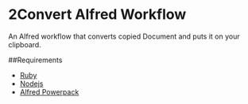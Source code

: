2Convert Alfred Workflow
=========================

An Alfred workflow that converts copied Document and puts it on your clipboard.

##Requirements
- [Ruby](https://www.ruby-lang.org/)
- [Nodejs](http://nodejs.org/)
- [Alfred Powerpack](http://www.alfredapp.com/powerpack/)
